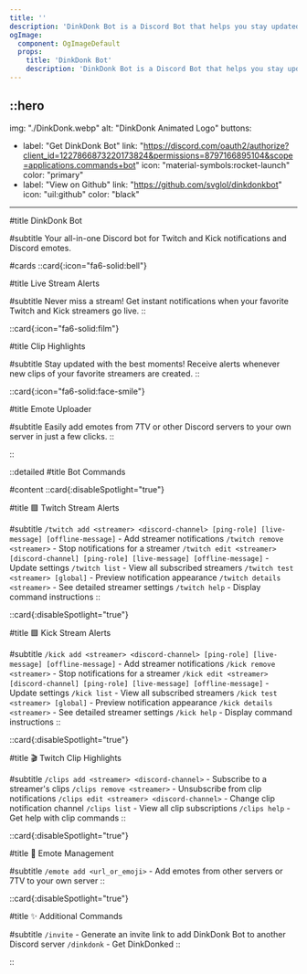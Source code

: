 ```yaml
---
title: ''
description: 'DinkDonk Bot is a Discord Bot that helps you stay updated with Twitch and Kick streams, clips, and Discord emotes effortlessly.'
ogImage:
  component: OgImageDefault
  props:
    title: 'DinkDonk Bot'
    description: 'DinkDonk Bot is a Discord Bot that helps you stay updated with Twitch and Kick streams, clips, and Discord emotes effortlessly.'
---
```


::hero
---
img: "./DinkDonk.webp"
alt: "DinkDonk Animated Logo"
buttons:
  - label: "Get DinkDonk Bot"
    link: "https://discord.com/oauth2/authorize?client_id=1227866873220173824&permissions=8797166895104&scope=applications.commands+bot"
    icon: "material-symbols:rocket-launch"
    color: "primary"
  - label: "View on Github"
    link: "https://github.com/svglol/dinkdonkbot"
    icon: "uil:github"
    color: "black"
---

#title
DinkDonk Bot

#subtitle
Your all-in-one Discord bot for Twitch and Kick notifications and Discord emotes.

#cards
::card{:icon="fa6-solid:bell"}

#title
Live Stream Alerts

#subtitle
Never miss a stream! Get instant notifications when your favorite Twitch and Kick streamers go live.
::

::card{:icon="fa6-solid:film"}

#title
Clip Highlights

#subtitle
Stay updated with the best moments! Receive alerts whenever new clips of your favorite streamers are created.
::

::card{:icon="fa6-solid:face-smile"}

#title
Emote Uploader

#subtitle
Easily add emotes from 7TV or other Discord servers to your own server in just a few clicks.
::

::

::detailed
#title
Bot Commands

#content
::card{:disableSpotlight="true"}

#title
🟪 Twitch Stream Alerts

#subtitle
`/twitch add <streamer> <discord-channel> [ping-role] [live-message] [offline-message]` - Add streamer notifications
`/twitch remove <streamer>` - Stop notifications for a streamer
`/twitch edit <streamer> [discord-channel] [ping-role] [live-message] [offline-message]` - Update settings
`/twitch list` - View all subscribed streamers
`/twitch test <streamer> [global]` - Preview notification appearance
`/twitch details <streamer>` - See detailed streamer settings
`/twitch help` - Display command instructions
::

::card{:disableSpotlight="true"}

#title
🟩 Kick Stream Alerts

#subtitle
`/kick add <streamer> <discord-channel> [ping-role] [live-message] [offline-message]` - Add streamer notifications
`/kick remove <streamer>` - Stop notifications for a streamer
`/kick edit <streamer> [discord-channel] [ping-role] [live-message] [offline-message]` - Update settings
`/kick list` - View all subscribed streamers
`/kick test <streamer> [global]` - Preview notification appearance
`/kick details <streamer>` - See detailed streamer settings
`/kick help` - Display command instructions
::

::card{:disableSpotlight="true"}

#title
🎬 Twitch Clip Highlights

#subtitle
`/clips add <streamer> <discord-channel>` - Subscribe to a streamer's clips
`/clips remove <streamer>` - Unsubscribe from clip notifications
`/clips edit <streamer> <discord-channel>` - Change clip notification channel
`/clips list` - View all clip subscriptions
`/clips help` - Get help with clip commands
::

::card{:disableSpotlight="true"}

#title
🥳 Emote Management

#subtitle
`/emote add <url_or_emoji>` - Add emotes from other servers or 7TV to your own server
::

::card{:disableSpotlight="true"}

#title
✨ Additional Commands

#subtitle
`/invite` - Generate an invite link to add DinkDonk Bot to another Discord server
`/dinkdonk` - Get DinkDonked
::

::
